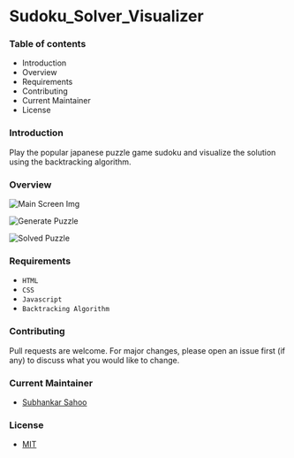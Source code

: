 # Sudoku_Solver_Visualizer

### Table of contents

- Introduction
- Overview
- Requirements
- Contributing
- Current Maintainer
- License

### Introduction

Play the popular japanese puzzle game sudoku and visualize the solution using the backtracking algorithm.


### Overview

![Main Screen Img](https://user-images.githubusercontent.com/89283572/221163424-70130553-d5b3-4edc-aa9e-c9f0e5d05ec1.png)

![Generate Puzzle](https://user-images.githubusercontent.com/89283572/221163510-0b69994e-d4eb-4270-a867-b73d37e65aec.png)

![Solved Puzzle](https://user-images.githubusercontent.com/89283572/221163534-94755879-35d5-41a8-a0f9-a0e8c05af770.png)


### Requirements
- `HTML`
- `CSS`
- `Javascript`
- `Backtracking Algorithm`


### Contributing

Pull requests are welcome. For major changes, please open an issue first (if any)
to discuss what you would like to change.


### Current Maintainer
- [Subhankar Sahoo](https://github.com/sahoo-subha)

### License

- [MIT](https://github.com/sahoo-subha/Sudoku_Puzzle_Solver_Visualizer/blob/main/LICENSE)

